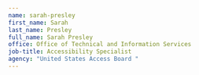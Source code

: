 ```yaml
---
name: sarah-presley
first_name: Sarah
last_name: Presley
full_name: Sarah Presley
office: Office of Technical and Information Services
job-title: Accessibility Specialist
agency: "United States Access Board "
---
```


